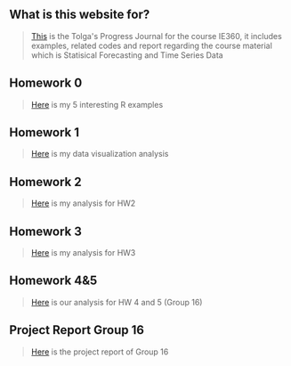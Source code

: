 ## What is this website for?
>[This](https://github.com/BU-IE-360/spring21-TolgaErdogann) is the Tolga's Progress Journal for the course IE360, it includes examples, related codes and report regarding the course material which is Statisical Forecasting and Time Series Data

## Homework 0

>[Here](Files/IE360_Spring21_Homework0.html) is my 5 interesting R examples

## Homework 1

>[Here](Files/HW1.html) is my data visualization analysis

## Homework 2

>[Here](Files/HW2.html) is my analysis for HW2

## Homework 3

>[Here](Files/HW3.html) is my analysis for HW3

## Homework 4&5

>[Here](Files/HW-4-and-5.html) is our analysis for HW 4 and 5 (Group 16)

## Project Report Group 16

>[Here](Files/Project-Rmd.html) is the project report of Group 16